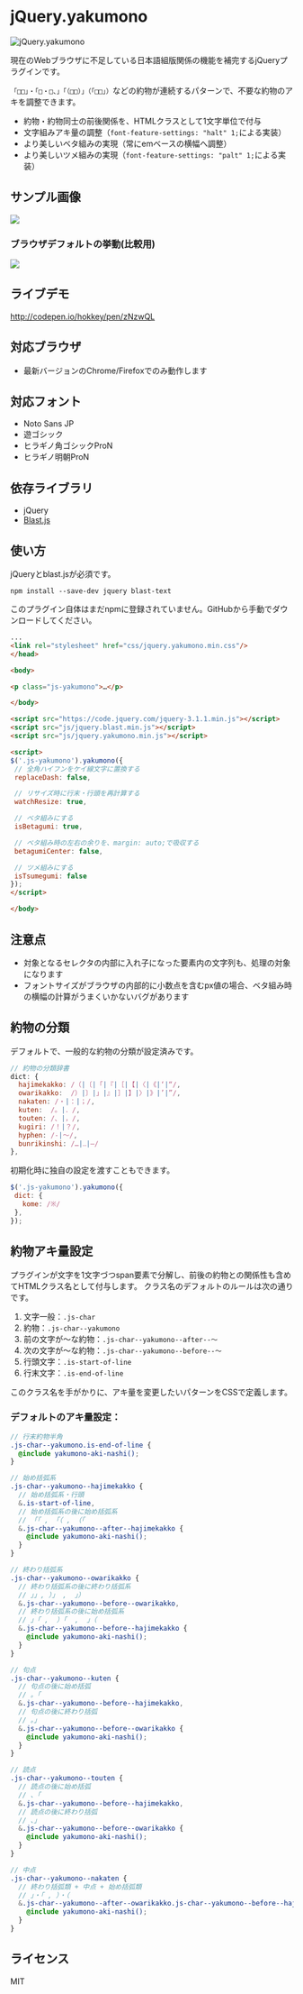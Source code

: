 # jQuery.yakumono

![jQuery.yakumono](https://cloud.githubusercontent.com/assets/6197292/22620263/6a64512a-eb4b-11e6-9209-a1935ef4db14.png)

現在のWebブラウザに不足している日本語組版関係の機能を補完するjQueryプラグインです。

`「□□」・「□・□、」「（□□）」（「□□」）`などの約物が連続するパターンで、不要な約物のアキを調整できます。

* 約物・約物同士の前後関係を、HTMLクラスとして1文字単位で付与
* 文字組みアキ量の調整（`font-feature-settings: "halt" 1;`による実装）
* より美しいベタ組みの実現（常にemベースの横幅へ調整）
* より美しいツメ組みの実現（`font-feature-settings: "palt" 1;`による実装）

## サンプル画像

![](https://cloud.githubusercontent.com/assets/6197292/22620703/f9a5821a-eb54-11e6-9673-b7742f8af76d.png)

### ブラウザデフォルトの挙動(比較用)

![](https://cloud.githubusercontent.com/assets/6197292/22620712/237093dc-eb55-11e6-8aa7-cab89ab3eec6.png)

## ライブデモ

http://codepen.io/hokkey/pen/zNzwQL



## 対応ブラウザ

* 最新バージョンのChrome/Firefoxでのみ動作します

## 対応フォント

* Noto Sans JP
* 遊ゴシック
* ヒラギノ角ゴシックProN
* ヒラギノ明朝ProN

## 依存ライブラリ
  
  * jQuery
  * [Blast.js](http://velocityjs.org/blast/)
  
## 使い方

jQueryとblast.jsが必須です。

```
npm install --save-dev jquery blast-text
```

このプラグイン自体はまだnpmに登録されていません。GitHubから手動でダウンロードしてください。

```html
...
<link rel="stylesheet" href="css/jquery.yakumono.min.css"/>
</head>

<body>

<p class="js-yakumono">…</p>

</body>

<script src="https://code.jquery.com/jquery-3.1.1.min.js"></script>
<script src="js/jquery.blast.min.js"></script>
<script src="js/jquery.yakumono.min.js"></script>

<script>
$('.js-yakumono').yakumono({
 // 全角ハイフンをケイ線文字に置換する
 replaceDash: false,

 // リサイズ時に行末・行頭を再計算する
 watchResize: true,

 // ベタ組みにする
 isBetagumi: true,

 // ベタ組み時の左右の余りを、margin: auto;で吸収する
 betagumiCenter: false,

 // ツメ組みにする
 isTsumegumi: false
});
</script>

</body>
```

## 注意点

* 対象となるセレクタの内部に入れ子になった要素内の文字列も、処理の対象になります
* フォントサイズがブラウザの内部的に小数点を含むpx値の場合、ベタ組み時の横幅の計算がうまくいかないバグがあります

## 約物の分類

デフォルトで、一般的な約物の分類が設定済みです。

```js
// 約物の分類辞書
dict: {
  hajimekakko: /（|〔|「|『|［|【|〈|《|‘|“/,
  owarikakko:  /）|〕|」|』|］|】|〉|》|’|”/,
  nakaten: /・|：|；/,
  kuten:  /。|．/,
  touten: /、|，/,
  kugiri: /！|？/,
  hyphen: /‐|〜/,
  bunrikinshi: /…|‥|—/
},
````

初期化時に独自の設定を渡すこともできます。

```js
$('.js-yakumono').yakumono({
 dict: {
   kome: /※/
 },
});

```

## 約物アキ量設定

プラグインが文字を1文字づつspan要素で分解し、前後の約物との関係性も含めてHTMLクラス名として付与します。
クラス名のデフォルトのルールは次の通りです。

1. 文字一般：`.js-char`
2. 約物：`.js-char--yakumono`
3. 前の文字が〜な約物：`.js-char--yakumono--after--〜`
4. 次の文字が〜な約物：`.js-char--yakumono--before--〜`
5. 行頭文字：`.is-start-of-line`
6. 行末文字：`.is-end-of-line`

このクラス名を手がかりに、アキ量を変更したいパターンをCSSで定義します。

### デフォルトのアキ量設定：

```scss
// 行末約物半角
.js-char--yakumono.is-end-of-line {
  @include yakumono-aki-nashi();
}

// 始め括弧系
.js-char--yakumono--hajimekakko {
  // 始め括弧系・行頭
  &.is-start-of-line,
  // 始め括弧系の後に始め括弧系
  // 「「 , 「（ , （「
  &.js-char--yakumono--after--hajimekakko {
    @include yakumono-aki-nashi();
  }
}

// 終わり括弧系
.js-char--yakumono--owarikakko {
  // 終わり括弧系の後に終わり括弧系
  // 」」, ）」 ,  」）
  &.js-char--yakumono--before--owarikakko,
  // 終わり括弧系の後に始め括弧系
  // 」「 ,  ）「  ,  」（
  &.js-char--yakumono--before--hajimekakko {
    @include yakumono-aki-nashi();
  }
}

// 句点
.js-char--yakumono--kuten {
  // 句点の後に始め括弧
  // 。「
  &.js-char--yakumono--before--hajimekakko,
  // 句点の後に終わり括弧
  // 。」
  &.js-char--yakumono--before--owarikakko {
    @include yakumono-aki-nashi();
  }
}

// 読点
.js-char--yakumono--touten {
  // 読点の後に始め括弧
  // 、「
  &.js-char--yakumono--before--hajimekakko,
  // 読点の後に終わり括弧
  // 、」
  &.js-char--yakumono--before--owarikakko {
    @include yakumono-aki-nashi();
  }
}

// 中点
.js-char--yakumono--nakaten {
  // 終わり括弧類 + 中点 + 始め括弧類
  // 」・「 , ）・（
  &.js-char--yakumono--after--owarikakko.js-char--yakumono--before--hajimekakko {
    @include yakumono-aki-nashi();
  }
}
```
  
## ライセンス

MIT
